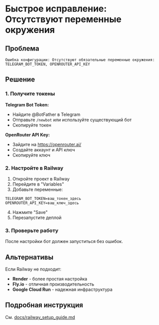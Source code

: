 # Быстрое исправление: Отсутствуют переменные окружения

## Проблема
```
Ошибка конфигурации: Отсутствуют обязательные переменные окружения: TELEGRAM_BOT_TOKEN, OPENROUTER_API_KEY
```

## Решение

### 1. Получите токены

**Telegram Bot Token:**
- Найдите @BotFather в Telegram
- Отправьте `/newbot` или используйте существующий бот
- Скопируйте токен

**OpenRouter API Key:**
- Зайдите на https://openrouter.ai/
- Создайте аккаунт и API ключ
- Скопируйте ключ

### 2. Настройте в Railway

1. Откройте проект в Railway
2. Перейдите в "Variables"
3. Добавьте переменные:

```
TELEGRAM_BOT_TOKEN=ваш_токен_здесь
OPENROUTER_API_KEY=ваш_ключ_здесь
```

4. Нажмите "Save"
5. Перезапустите деплой

### 3. Проверьте работу

После настройки бот должен запуститься без ошибок.

## Альтернативы

Если Railway не подходит:
- **Render** - более простая настройка
- **Fly.io** - отличная производительность
- **Google Cloud Run** - надежная инфраструктура

## Подробная инструкция

См. [docs/railway_setup_guide.md](docs/railway_setup_guide.md)
